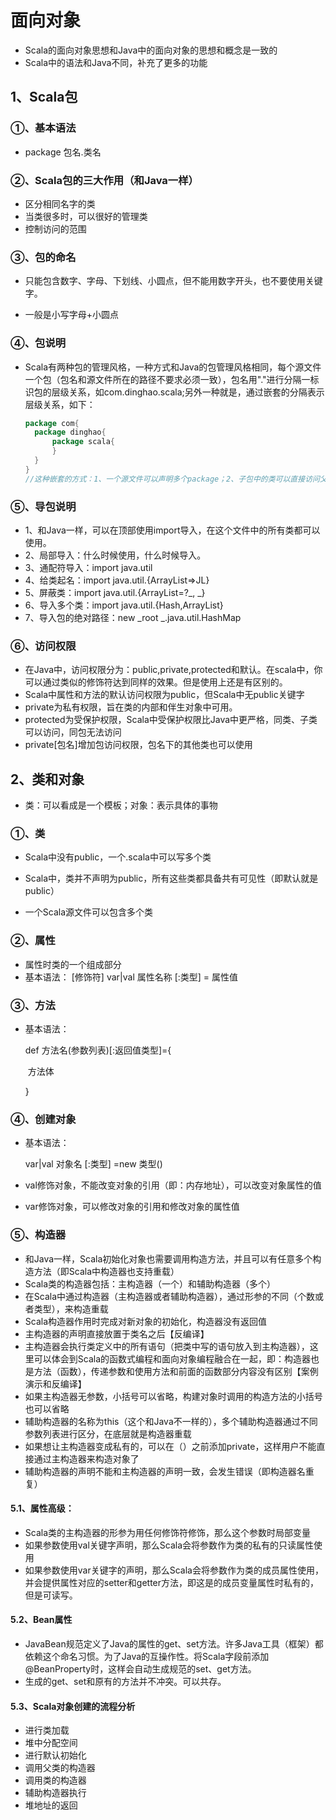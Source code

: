 # 面向对象

* Scala的面向对象思想和Java中的面向对象的思想和概念是一致的
* Scala中的语法和Java不同，补充了更多的功能

## 1、Scala包

### ①、基本语法

* package 包名.类名

### ②、Scala包的三大作用（和Java一样）

* 区分相同名字的类
* 当类很多时，可以很好的管理类
* 控制访问的范围

### ③、包的命名

* 只能包含数字、字母、下划线、小圆点，但不能用数字开头，也不要使用关键字。

* 一般是小写字母+小圆点

### ④、包说明

* Scala有两种包的管理风格，一种方式和Java的包管理风格相同，每个源文件一个包（包名和源文件所在的路径不要求必须一致），包名用"."进行分隔一标识包的层级关系，如com.dinghao.scala;另外一种就是，通过嵌套的分隔表示层级关系，如下：

  ```scala
  package com{
  	package dinghao{
  		package scala{
  		}
  	}
  }
  //这种嵌套的方式：1、一个源文件可以声明多个package；2、子包中的类可以直接访问父包中的内容，而无需导包
  ```

### ⑤、导包说明

* 1、和Java一样，可以在顶部使用import导入，在这个文件中的所有类都可以使用。
* 2、局部导入：什么时候使用，什么时候导入。
* 3、通配符导入：import java.util
* 4、给类起名：import java.util.{ArrayList=>JL}
* 5、屏蔽类：import java.util.{ArrayList=?_, _}
* 6、导入多个类：import java.util.{Hash,ArrayList}
* 7、导入包的绝对路径：new _root _.java.util.HashMap

### ⑥、访问权限

* 在Java中，访问权限分为：public,private,protected和默认。在scala中，你可以通过类似的修饰符达到同样的效果。但是使用上还是有区别的。
* Scala中属性和方法的默认访问权限为public，但Scala中无public关键字
* private为私有权限，旨在类的内部和伴生对象中可用。
* protected为受保护权限，Scala中受保护权限比Java中更严格，同类、子类可以访问，同包无法访问
* private[包名]增加包访问权限，包名下的其他类也可以使用

## 2、类和对象

* 类：可以看成是一个模板；对象：表示具体的事物

### ①、类

* Scala中没有public，一个.scala中可以写多个类

* Scala中，类并不声明为public，所有这些类都具备共有可见性（即默认就是public）
* 一个Scala源文件可以包含多个类

### ②、属性

* 属性时类的一个组成部分
* 基本语法： [修饰符] var|val 属性名称 [:类型] = 属性值

### ③、方法

* 基本语法：

  def 方法名(参数列表)[:返回值类型]={

  ​	方法体

  }

### ④、创建对象

* 基本语法：

  var|val 对象名 [:类型] =new 类型()

* val修饰对象，不能改变对象的引用（即：内存地址），可以改变对象属性的值

* var修饰对象，可以修改对象的引用和修改对象的属性值

### ⑤、构造器

* 和Java一样，Scala初始化对象也需要调用构造方法，并且可以有任意多个构造方法（即Scala中构造器也支持重载）
* Scala类的构造器包括：主构造器（一个）和辅助构造器（多个）
* 在Scala中通过构造器（主构造器或者辅助构造器），通过形参的不同（个数或者类型），来构造重载
* Scala构造器作用时完成对新对象的初始化，构造器没有返回值
* 主构造器的声明直接放置于类名之后【反编译】
* 主构造器会执行类定义中的所有语句（把类中写的语句放入到主构造器），这里可以体会到Scala的函数式编程和面向对象编程融合在一起，即：构造器也是方法（函数），传递参数和使用方法和前面的函数部分内容没有区别【案例演示和反编译】
* 如果主构造器无参数，小括号可以省略，构建对象时调用的构造方法的小括号也可以省略
* 辅助构造器的名称为this（这个和Java不一样的），多个辅助构造器通过不同参数列表进行区分，在底层就是构造器重载
* 如果想让主构造器变成私有的，可以在（）之前添加private，这样用户不能直接通过主构造器来构造对象了
* 辅助构造器的声明不能和主构造器的声明一致，会发生错误（即构造器名重复）

#### 5.1、属性高级：

* Scala类的主构造器的形参为用任何修饰符修饰，那么这个参数时局部变量
* 如果参数使用val关键字声明，那么Scala会将参数作为类的私有的只读属性使用
* 如果参数使用var关键字的声明，那么Scala会将参数作为类的成员属性使用，并会提供属性对应的setter和getter方法，即这是的成员变量属性时私有的，但是可读写。

#### 5.2、Bean属性

* JavaBean规范定义了Java的属性的get、set方法。许多Java工具（框架）都依赖这个命名习惯。为了Java的互操作性。将Scala字段前添加@BeanProperty时，这样会自动生成规范的set、get方法。
* 生成的get、set和原有的方法并不冲突。可以共存。

#### 5.3、Scala对象创建的流程分析

* 进行类加载
* 堆中分配空间
* 进行默认初始化
* 调用父类的构造器
* 调用类的构造器
* 辅助构造器执行
* 堆地址的返回
